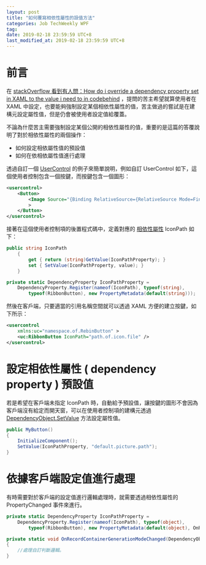 ```yaml
---
layout: post
title: "如何覆寫相依性屬性的設值方法"
categories: Job TechWeekly WPF 
tag: 
date: 2019-02-18 23:59:59 UTC+8 
last_modified_at: 2019-02-18 23:59:59 UTC+8 
---
```

# 前言

在 [stackOverflow 看到有人問：How do i override a dependency property set in XAML to the value i need to in codebehind][stackoverflow] ，提問的苦主希望就算使用者在 XAML 中設定，也要能夠強制設定某個相依性屬性的值，苦主做過的嘗試是在建構元設定屬性值，但是仍會被使用者設定值給覆蓋。

不論為什麼苦主需要強制設定某個公開的相依性屬性的值，重要的是這篇的答覆說明了對於相依性屬性的兩個操作：

* 如何設定相依屬性值的預設值
* 如何在依相依屬性值進行處理

透過自訂一個 [UserControl][usercontrol] 的例子來簡單說明，例如自訂 UserControl 如下，這個使用者控制包含一個按鍵，而按鍵包含一個圖形：

```xml
<usercontrol>
    <Button>
        <Image Source="{Binding RelativeSource={RelativeSource Mode=FindAncestor, AncestorType=UserControl}, Path=IconPath}"
        >
    </Button>
</usercontrol>
```

接著在這個使用者控制項的後置程式碼中，定義對應的 [相依性屬性][dependencyProperty] IconPath 如下：

```csharp
public string IconPath
    {
        get { return (string)GetValue(IconPathProperty); }
        set { SetValue(IconPathProperty, value); }
    }

private static DependencyProperty IconPathProperty =
    DependencyProperty.Register(nameof(IconPath), typeof(string),
        typeof(RibbonButton), new PropertyMetadata(default(string)));

```
然後在客戶端，只要適當的引用名稱空間就可以透過 XAML 方便的建立按鍵，如下所示：

```xml
<usercontrol 
    xmlns:uc="namespace.of.RebinButton" >
    <uc:RibbonButton IconPath="path.of.icon.file" />
</usercontrol>
```

# 設定相依性屬性 ( dependency property ) 預設值

若是希望在客戶端未指定 IconPath 時，自動給予預設值，讓按鍵的圖形不會因為客戶端沒有給定而開天窗，可以在使用者控制項的建構元透過 [DependencyObject.SetValue][setvalue] 方法設定屬性值。

```csharp
public MyButton()
{
    InitializeComponent();
    SetValue(IconPathProperty, "default.picture.path");
}
```

# 依據客戶端設定值進行處理

有時需要對於客戶端的設定值進行邏輯處理時，就需要透過相依性屬性的 PropertyChanged 事件來進行。

```csharp
private static DependencyProperty IconPathProperty =
    DependencyProperty.Register(nameof(IconPath), typeof(object),
        typeof(RibbonButton), new PropertyMetadata(default(object), OnRecordContainerGenerationModeChanged));

private static void OnRecordContainerGenerationModeChanged(DependencyObject obj, DependencyPropertyChangedEventArgs args)
{
    //處理自訂判斷邏輯。
}
        
```

[stackoverflow]:https://stackoverflow.com/questions/21468784/how-do-i-override-a-dependency-property-set-in-xaml-to-the-value-i-need-to-in-co "How do i override a dependency property set in xaml to the value i need to in codebehind"

[usercontrol]:https://docs.microsoft.com/en-us/dotnet/api/system.windows.controls.usercontrol?view=netframework-4.7.2 "UserControl class"
[setvalue]:https://docs.microsoft.com/en-us/uwp/api/windows.ui.xaml.dependencyobject.setvalue "DependencyObject.SetValue"

[dependencyProperty]:https://docs.microsoft.com/zh-tw/dotnet/framework/wpf/advanced/dependency-properties-overview "相依性屬性"